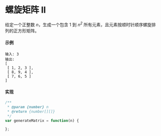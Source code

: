 # 螺旋矩阵 II

给定一个正整数 *n*，生成一个包含 1 到 *$n^2$* 所有元素，且元素按顺时针顺序螺旋排列的正方形矩阵。

#### 示例

```
输入: 3
输出:
[
 [ 1, 2, 3 ],
 [ 8, 9, 4 ],
 [ 7, 6, 5 ]
]
```

#### 实现

```js
/**
 * @param {number} n
 * @return {number[][]}
 */
var generateMatrix = function(n) {

};
```
